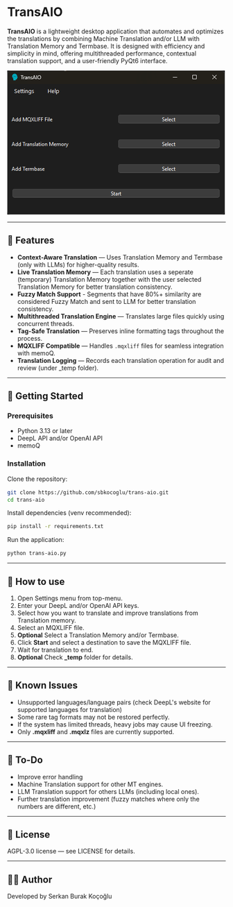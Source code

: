 ﻿# TransAIO

**TransAIO** is a lightweight desktop application that automates and optimizes the translations by combining Machine Translation and/or LLM with Translation Memory and Termbase. It is designed with efficiency and simplicity in mind, offering multithreaded performance, contextual translation support, and a user-friendly PyQt6 interface.

![UI Screenshot](resources/transaio-screenshot.png) 

---

## 🔧 Features

- **Context-Aware Translation** — Uses Translation Memory and Termbase (only with LLMs) for higher-quality results.
- **Live Translation Memory** — Each translation uses a seperate (temporary) Translation Memory together with the user selected Translation Memory for better translation consistency.
- **Fuzzy Match Support** - Segments that have 80%+ similarity are considered Fuzzy Match and sent to LLM for better translation consistency.
- **Multithreaded Translation Engine** — Translates large files quickly using concurrent threads.
- **Tag-Safe Translation** — Preserves inline formatting tags throughout the process.
- **MQXLIFF Compatible** — Handles `.mqxliff` files for seamless integration with memoQ.
- **Translation Logging** — Records each translation operation for audit and review (under _temp folder).

---

## 🚀 Getting Started

### Prerequisites

- Python 3.13 or later
- DeepL API and/or OpenAI API
- memoQ

### Installation

Clone the repository:

```bash
git clone https://github.com/sbkocoglu/trans-aio.git
cd trans-aio
```

Install dependencies (venv recommended):

```bash
pip install -r requirements.txt
```

Run the application:

```bash
python trans-aio.py
```

---

## 🧪 How to use
1. Open Settings menu from top-menu.
2. Enter your DeepL and/or OpenAI API keys.
3. Select how you want to translate and improve translations from Translation memory.
4. Select an MQXLIFF file.
5. **Optional** Select a Translation Memory and/or Termbase.
6. Click **Start** and select a destination to save the MQXLIFF file.
7. Wait for translation to end.
8. **Optional** Check **_temp** folder for details.

---

## 🐛 Known Issues
- Unsupported languages/language pairs (check DeepL's website for supported languages for translation)
- Some rare tag formats may not be restored perfectly.
- If the system has limited threads, heavy jobs may cause UI freezing.
- Only **.mqxliff** and **.mqxlz** files are currently supported.

---

## 📌 To-Do

- Improve error handling 
- Machine Translation support for other MT engines.
- LLM Translation support for others LLMs (including local ones).
- Further translation improvement (fuzzy matches where only the numbers are different, etc.)

---

## 📄 License
AGPL-3.0 license — see LICENSE for details.

---

## 👨‍💻 Author
Developed by Serkan Burak Koçoğlu
